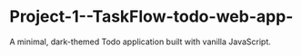 # Project-1--TaskFlow-todo-web-app-
A minimal, dark-themed Todo application built with vanilla JavaScript.
